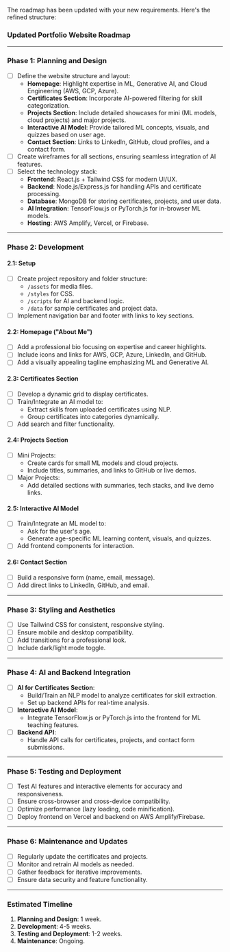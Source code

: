 The roadmap has been updated with your new requirements. Here's the refined structure:

### **Updated Portfolio Website Roadmap**

---

### **Phase 1: Planning and Design**

- [ ] Define the website structure and layout:
  - **Homepage**: Highlight expertise in ML, Generative AI, and Cloud Engineering (AWS, GCP, Azure).
  - **Certificates Section**: Incorporate AI-powered filtering for skill categorization.
  - **Projects Section**: Include detailed showcases for mini (ML models, cloud projects) and major projects.
  - **Interactive AI Model**: Provide tailored ML concepts, visuals, and quizzes based on user age.
  - **Contact Section**: Links to LinkedIn, GitHub, cloud profiles, and a contact form.
- [ ] Create wireframes for all sections, ensuring seamless integration of AI features.
- [ ] Select the technology stack:
  - **Frontend**: React.js + Tailwind CSS for modern UI/UX.
  - **Backend**: Node.js/Express.js for handling APIs and certificate processing.
  - **Database**: MongoDB for storing certificates, projects, and user data.
  - **AI Integration**: TensorFlow.js or PyTorch.js for in-browser ML models.
  - **Hosting**: AWS Amplify, Vercel, or Firebase.

---

### **Phase 2: Development**

#### **2.1: Setup**

- [ ] Create project repository and folder structure:
  - `/assets` for media files.
  - `/styles` for CSS.
  - `/scripts` for AI and backend logic.
  - `/data` for sample certificates and project data.
- [ ] Implement navigation bar and footer with links to key sections.

#### **2.2: Homepage ("About Me")**

- [ ] Add a professional bio focusing on expertise and career highlights.
- [ ] Include icons and links for AWS, GCP, Azure, LinkedIn, and GitHub.
- [ ] Add a visually appealing tagline emphasizing ML and Generative AI.

#### **2.3: Certificates Section**

- [ ] Develop a dynamic grid to display certificates.
- [ ] Train/Integrate an AI model to:
  - Extract skills from uploaded certificates using NLP.
  - Group certificates into categories dynamically.
- [ ] Add search and filter functionality.

#### **2.4: Projects Section**

- [ ] Mini Projects:
  - Create cards for small ML models and cloud projects.
  - Include titles, summaries, and links to GitHub or live demos.
- [ ] Major Projects:
  - Add detailed sections with summaries, tech stacks, and live demo links.

#### **2.5: Interactive AI Model**

- [ ] Train/Integrate an ML model to:
  - Ask for the user's age.
  - Generate age-specific ML learning content, visuals, and quizzes.
- [ ] Add frontend components for interaction.

#### **2.6: Contact Section**

- [ ] Build a responsive form (name, email, message).
- [ ] Add direct links to LinkedIn, GitHub, and email.

---

### **Phase 3: Styling and Aesthetics**

- [ ] Use Tailwind CSS for consistent, responsive styling.
- [ ] Ensure mobile and desktop compatibility.
- [ ] Add transitions for a professional look.
- [ ] Include dark/light mode toggle.

---

### **Phase 4: AI and Backend Integration**

- [ ] **AI for Certificates Section**:
  - Build/Train an NLP model to analyze certificates for skill extraction.
  - Set up backend APIs for real-time analysis.
- [ ] **Interactive AI Model**:
  - Integrate TensorFlow.js or PyTorch.js into the frontend for ML teaching features.
- [ ] **Backend API**:
  - Handle API calls for certificates, projects, and contact form submissions.

---

### **Phase 5: Testing and Deployment**

- [ ] Test AI features and interactive elements for accuracy and responsiveness.
- [ ] Ensure cross-browser and cross-device compatibility.
- [ ] Optimize performance (lazy loading, code minification).
- [ ] Deploy frontend on Vercel and backend on AWS Amplify/Firebase.

---

### **Phase 6: Maintenance and Updates**

- [ ] Regularly update the certificates and projects.
- [ ] Monitor and retrain AI models as needed.
- [ ] Gather feedback for iterative improvements.
- [ ] Ensure data security and feature functionality.

---

### **Estimated Timeline**

1. **Planning and Design**: 1 week.
2. **Development**: 4-5 weeks.
3. **Testing and Deployment**: 1-2 weeks.
4. **Maintenance**: Ongoing.
